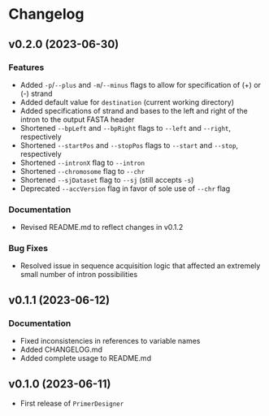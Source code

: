 # Changelog

## v0.2.0 (2023-06-30)

### Features

- Added `-p`/`--plus` and `-m`/`--minus` flags to allow for specification of (+) or (-) strand
- Added default value for `destination` (current working directory)
- Added specifications of strand and bases to the left and right of the intron to the output FASTA header
- Shortened `--bpLeft` and `--bpRight` flags to `--left` and `--right`, respectively
- Shortened `--startPos` and `--stopPos` flags to `--start` and `--stop`, respectively
- Shortened `--intronX` flag to `--intron`
- Shortened `--chromosome` flag to `--chr`
- Shortened `--sjDataset` flag to `--sj` (still accepts `-s`)
- Deprecated `--accVersion` flag in favor of sole use of `--chr` flag

### Documentation

- Revised README.md to reflect changes in v0.1.2

### Bug Fixes

- Resolved issue in sequence acquisition logic that affected an extremely small number of intron possibilities

## v0.1.1 (2023-06-12)

### Documentation

- Fixed inconsistencies in references to variable names
- Added CHANGELOG.md
- Added complete usage to README.md

## v0.1.0 (2023-06-11)

- First release of `PrimerDesigner`
